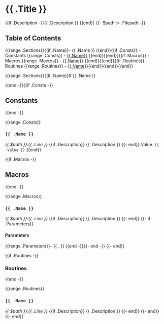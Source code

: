 # {{ .Title }}

{{if .Description -}}{{ .Description }}
{{end}}
{{- $path := .Filepath -}}

## Table of Contents

{{range .Sections}}{{if .Name}}- {{ .Name }}
{{end}}{{if .Consts}}  - Constants
{{range .Consts}}    - [{{.Name}}](#{{.Name}})
{{end}}{{end}}{{if .Macros}}  - Macros
{{range .Macros}}    - [{{.Name}}](#{{.Name}})
{{end}}{{end}}{{if .Routines}}  - Routines
{{range .Routines}}    - [{{.Name}}](#{{.Name}}){{end}}{{end}}{{end}}

{{range .Sections}}{{if .Name}}# {{ .Name }}

{{end -}}{{if .Consts -}}
## Constants
{{end -}}

{{range .Consts}}
### `{{ .Name }}`

_{{ $path }}:{{ .Line }}_
{{if .Description}}
{{ .Description }}
{{- end}}
Value: `{{ .Value }}`
{{end}}

{{if .Macros -}}
## Macros
{{end -}}

{{range .Macros}}
### `{{ .Name }}`

_{{ $path }}:{{ .Line }}_
{{if .Description}}
{{ .Description }}
{{- end}}
{{- if .Parameters}}
#### Parameters
{{range .Parameters}}- {{ . }}
{{end -}}{{- end -}}
{{- end}}

{{if .Routines -}}
### Routines
{{end -}}

{{range .Routines}}
### `{{ .Name }}`

_{{ $path }}:{{ .Line }}_
{{if .Description}}
{{ .Description }}
{{- end}}
{{- end}}
{{- end}}
